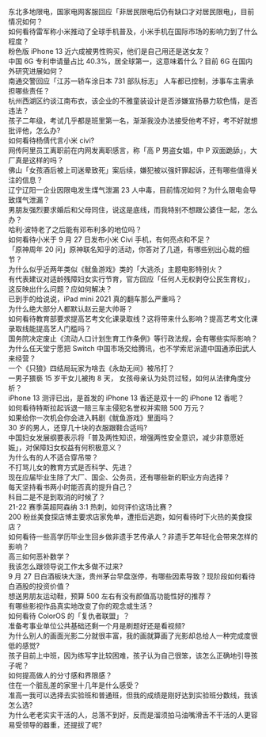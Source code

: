 东北多地限电，国家电网客服回应「非居民限电后仍有缺口才对居民限电」，目前情况如何？  
如何看待雷军称小米推动了全球手机普及，小米手机在国际市场的影响力到了什么程度？  
粉色版 iPhone 13 近六成被男性购买，他们是自己用还是送女友？  
中国 6G 专利申请量占比 40.3%，居全球第一，这意味着什么？目前 6G 在国内外研究进展如何？  
南通交警回应「江苏一轿车涂日本 731 部队标志」 人车都已控制，涉事车主需承担哪些责任？  
杭州西湖区约谈江南布衣，该企业的不雅童装设计是否涉嫌宣扬暴力软色情，是否违法？  
孩子二年级，考试几乎都是班里第一名，渐渐我没办法接受他考不好，考不好就想批评他，怎么办?  
如何看待杨倩代言小米 civi?  
网传阿里员工离职前在内网发离职感言，称「高 P 男盗女娼，中 P 双面跪舔」，大厂真是这样的吗？  
佛山「女孩酒后被上司迷晕致死」案后续，嫌犯被以强奸罪起诉，还有哪些值得关注的信息？  
辽宁辽阳一企业因限电发生煤气泄漏 23 人中毒，目前情况如何？为什么限电会导致煤气泄漏？  
男朋友强烈要求婚后和父母同住，说这是底线，而我特别不想跟公婆住一起，怎么办？  
哈利·波特老了之后能有邓布利多的地位吗？  
如何看待小米于 9 月 27 日发布小米 Civi 手机，有何亮点和不足？  
「原神周年 20 问」原神联名知乎的活动，你答对了几道，有哪些别出心裁的细节？  
为什么似乎近两年类似《鱿鱼游戏》类的「大逃杀」主题电影特别火？  
有代表建议对适龄残障妇女实行节育，官方回应「任何人无权剥夺公民生育权」，这反映出什么问题？应如何解决？  
已到手的给说说，iPad mini 2021 真的翻车那么严重吗？  
为什么绝大部分人都默认赵云是大帅哥？  
如何看待教育部要求提高艺考文化课录取线？这将带来什么影响？提高艺考文化课录取线能提高艺人门槛吗？  
国务院决定废止《流动人口计划生育工作条例》等行政法规，会有哪些实际影响？  
为什么任天堂宁愿把 Switch 中国市场交给腾讯，也不学索尼派遣中国通添田武人来经营？  
一个《只狼》四结局玩家为啥去《永劫无间》被吊打？  
一男子猥亵 15 岁干女儿被拘 8 天， 女孩母亲认为处罚过轻，如何从法律角度分析？  
iPhone 13 测评已出，是首发的 iPhone 13 香还是双十一的 iPhone 12 香呢？  
如何看待特斯拉起诉退一赔三车主侵犯名誉权并索赔 500 万元？  
如果给你一次机会你会进入韩剧《鱿鱼游戏》里面吗？  
30 岁的男人，还穿几十块的衣服跟鞋合适吗?  
中国妇女发展纲要表示将「普及两性知识，增强两性安全意识，减少非意愿妊娠」，对保障妇女权益有何积极意义？  
为什么有的人不适合穿吊带？  
不打骂儿女的教育方式是否科学、先进？  
现在应届毕业生除了大厂、国企、公务员，还有哪些新的职业方向选择？  
每天坚持看书两小时能否真的提升自己？  
科目二是不是到取消的时候了？  
21-22 赛季英超阿森纳 3:1 热刺，如何评价这场比赛？  
200 粉丝美食探店博主要求店家免单，遭拒后逃跑，如何看待时下火热的美食探店？  
如何看待一些高学历毕业生回乡做非遗手艺传承人？非遗手艺年轻化会带来怎样的影响？  
高三如何恶补数学？  
我该怎么跟领导说工作太多做不过来?  
9 月 27 日白酒板块大涨，贵州茅台早盘涨停，有哪些因素导致？现阶段如何看待白酒股的投资价值？  
想送男朋友运动鞋，预算 500 左右有没有颜值高功能性好的推荐？  
有哪些影视作品真实地改变了你的观念或生活？  
如何看待 ColorOS 的「复仇者联盟」？  
准备考事业单位公共基础还剩一个月是刷题好还是看视频?  
为什么别人的画面光影二分就很丰富，我的画就算画了光影却总给人一种完成度很低的感觉?  
孩子目前上中班，因为练写字比较困难，孩子认为自己很笨，该怎么正确地引导孩子呢？  
如何提高做人的分寸感和界限感？  
住在一个脏乱差的家里十几年是什么感受？  
准高一我可以选择去实验班和普通班，但我的成绩是刚好达到实验班分数线，我该怎么选?  
为什么老老实实干活的人，总落不到好，反而是溜须拍马油嘴滑舌不干活的人更容易受领导的器重，还提拔了呢?  
